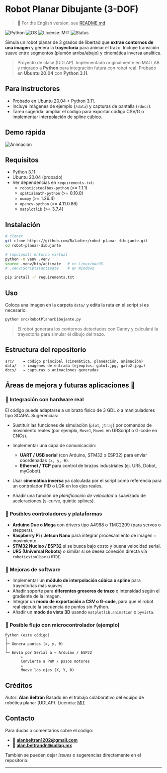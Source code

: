 # Robot Planar Dibujante (3-DOF)

> 📘 For the English version, see [README.md](README.md)

![Python](https://img.shields.io/badge/Python-3.11-blue)
![OS](https://img.shields.io/badge/Ubuntu-20.04-orange)
![License: MIT](https://img.shields.io/badge/License-MIT-green)
![Status](https://img.shields.io/badge/Status-Stable-brightgreen)

Simula un robot planar de 3 grados de libertad que **extrae contornos de una imagen** y genera la **trayectoria** para animar el trazo. Incluye transición suave entre segmentos (plumón arriba/abajo) y cinemática inversa analítica.

> Proyecto de clase (UDLAP). Implementado originalmente en MATLAB y migrado a **Python** para integración futura con robot real. Probado en **Ubuntu 20.04** con **Python 3.11**.

## Para instructores
- Probado en Ubuntu 20.04 + Python 3.11.
- Incluye imágenes de ejemplo (`/data`) y capturas de pantalla (`/docs`).
- Tarea sugerida: ampliar el código para exportar código CSV/G o implementar interpolación de spline cúbico.

## Demo rápida
![Animación](docs/captura.png)

## Requisitos
- Python 3.11  
- Ubuntu 20.04 (probado)
- Ver dependencias en `requirements.txt`:
  - `roboticstoolbox-python` (>= 1.1.1)
  - `spatialmath-python` (>= 0.10.0)
  - `numpy` (>= 1.26.4)
  - `opencv-python` (>= 4.11.0.86)
  - `matplotlib` (>= 3.7.4)

## Instalación
```bash
# clonar
git clone https://github.com/Baladier/robot-planar-dibujante.git
cd robot-planar-dibujante

# (opcional) entorno virtual
python -m venv .venv
source .venv/bin/activate   # en Linux/macOS
# .venv\Scripts\activate    # en Windows

pip install -r requirements.txt
````

## Uso

Coloca una imagen en la carpeta `data/` y edita la ruta en el script si es necesario:

```bash
python src/RobotPlanarDibujante.py
```

> El robot generará los contornos detectados con Canny y calculará la trayectoria para simular el dibujo del trazo.

## Estructura del repositorio

```
src/    → código principal (cinemática, planeación, animación)
data/   → imágenes de entrada (ejemplos: gato1.jpg, gato2.jpg…)
docs/   → capturas o animaciones generadas
```

## Áreas de mejora y futuras aplicaciones 🧠

### 🔹 Integración con hardware real

El código puede adaptarse a un brazo físico de 3 GDL o a manipuladores tipo SCARA.
Sugerencias:

* Sustituir las funciones de simulación (`plot`, `jtraj`) por comandos de movimiento reales (por ejemplo, `MoveJ`, `MoveL` en URScript o G-code en CNCs).
* Implementar una capa de comunicación:

  * **UART / USB serial** (con Arduino, STM32 o ESP32) para enviar coordenadas `(x, y, θ)`.
  * **Ethernet / TCP** para control de brazos industriales (ej. UR5, Dobot, myCobot).
* Usar **cinemática inversa** ya calculada por el script como referencia para un controlador PID o LQR en los ejes reales.
* Añadir una función de *planificación de velocidad* o suavizado de aceleraciones (s-curve, quintic splines).

### 🔹 Posibles controladores y plataformas

* **Arduino Due o Mega** con drivers tipo A4988 o TMC2209 (para servos o steppers).
* **Raspberry Pi / Jetson Nano** para integrar procesamiento de imagen + movimiento.
* **STM32 Nucleo / ESP32** si se busca bajo costo y buena velocidad serial.
* **UR5 (Universal Robots)** o similar si se desea conexión directa vía `roboticstoolbox` o `RTDE`.

### 🔹 Mejoras de software

* Implementar un **módulo de interpolación cúbica o spline** para trayectorias más suaves.
* Añadir soporte para **diferentes grosores de trazo** o intensidad según el gradiente de la imagen.
* Integrar un **modo de exportación a CSV o G-code**, para que el robot real ejecute la secuencia de puntos sin Python.
* Añadir un **modo de vista 3D** usando `matplotlib.animation` o `pyvista`.

### 🔹 Posible flujo con microcontrolador (ejemplo)

```
Python (este código)
│
├─ Genera puntos (x, y, θ)
│
└─ Envía por Serial a → Arduino / ESP32
       ↓
       Convierte a PWM / pasos motores
       ↓
       Mueve los ejes (X, Y, θ)
```

## Créditos

Autor: **Alan Beltrán**
Basado en el trabajo colaborativo del equipo de robótica planar (UDLAP).
Licencia: [MIT](LICENSE)

## Contacto

Para dudas o comentarios sobre el código:
- 📧 **alanbeltran1202@gmail.com**  
- 📧 **alan.beltrandn@udlap.mx**

También se pueden dejar *issues* o sugerencias directamente en el repositorio.

---

```
